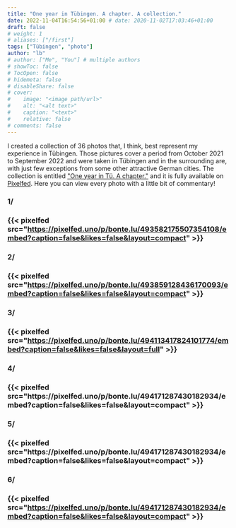 ```yaml
---
title: "One year in Tübingen. A chapter. A collection."
date: 2022-11-04T16:54:56+01:00 # date: 2020-11-02T17:03:46+01:00
draft: false
# weight: 1
# aliases: ["/first"]
tags: ["Tübingen", "photo"]
author: "lb"
# author: ["Me", "You"] # multiple authors
# showToc: false
# TocOpen: false
# hidemeta: false
# disableShare: false
# cover:
#    image: "<image path/url>"
#    alt: "<alt text>"
#    caption: "<text>"
#    relative: false
# comments: false
---
```


I created a collection of 36 photos that, I think, best represent my experience in Tübingen. Those pictures cover a period from October 2021 to September 2022 and were taken in Tübingen and in the surrounding are, with just few exceptions from some other attractive German cities.
The collection is entitled ["One year in Tü. A chapter."]() and it is fully available on [Pixelfed](https://pixelfed.social/@bonte.lu). Here you can view every photo with a little bit of commentary!

<h3>1/<h3>



{{< pixelfed src="https://pixelfed.uno/p/bonte.lu/493582175507354108/embed?caption=false&likes=false&layout=compact" >}}

<h3>2/<h3>


{{< pixelfed src="https://pixelfed.uno/p/bonte.lu/493859128436170093/embed?caption=false&likes=false&layout=compact" >}}
<h3>3/<h3>

{{< pixelfed src="https://pixelfed.uno/p/bonte.lu/494113417824101774/embed?caption=false&likes=false&layout=full" >}}
<h3>4/<h3>
{{< pixelfed src="https://pixelfed.uno/p/bonte.lu/494171287430182934/embed?caption=false&likes=false&layout=compact" >}}
<h3>5/<h3>
{{< pixelfed src="https://pixelfed.uno/p/bonte.lu/494171287430182934/embed?caption=false&likes=false&layout=compact" >}}
<h3>6/<h3>



{{< pixelfed src="https://pixelfed.uno/p/bonte.lu/494171287430182934/embed?caption=false&likes=false&layout=compact" >}}

